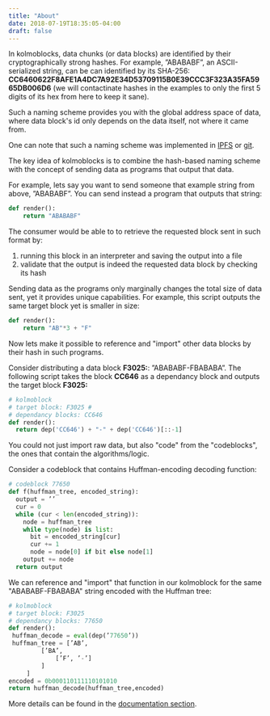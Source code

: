 ```yaml
---
title: "About"
date: 2018-07-19T18:35:05-04:00
draft: false
---
```


In kolmoblocks, data chunks (or data blocks) are identified by their cryptographically strong hashes. For example, ”ABABABF”, an ASCII-serialized string, can be can identified by its SHA-256: **CC6460622F8AFE1A4DC7A92E34D53709115B0E39CCC3F323A35FA5965DB006D6** (we will contactinate hashes in the examples to only the first 5 digits of its hex from here to keep it sane).

Such a naming scheme provides you with the global address space of data, where data block's id only depends on the data itself, not where it came from.

One can note that such a naming scheme was implemented in [IPFS](ipfs.io) or [git](https://git-scm.com/).

The key idea of kolmoblocks is to combine the hash-based naming scheme with the concept of sending data as programs that output that data.

For example, lets say you want to send someone that example string from above, ”ABABABF”. You can send instead a program that outputs that string:

```python
def render():
    return "ABABABF"
```
The consumer would be able to to retrieve the requested block sent in such format by:

1. running this block in an interpreter and saving the output into a file
2. validate that the output is indeed the requested data block by checking its hash

Sending data as the programs only marginally changes the total size of data sent, yet it provides unique capabilities. For example, this script outputs the same target block yet is smaller in size:

```python
def render():
    return "AB"*3 + "F"
```

Now lets make it possible to reference and "import" other data blocks by their hash in such programs. 

Consider distributing a data block **F3025:**: ”ABABABF-FBABABA”. The following script takes the block **CC646** as a dependancy block and outputs the target block **F3025:**

```python
# kolmoblock
# target block: F3025 #
# dependancy blocks: CC646
def render():
  return dep('CC646') + "-" + dep('CC646')[::-1]
```

You could not just import raw data, but also "code" from the "codeblocks", the ones that contain the algorithms/logic.

Consider a codeblock that contains Huffman-encoding decoding function:
```python
# codeblock 77650
def f(huffman_tree, encoded_string):
  output = ’’
  cur = 0
  while (cur < len(encoded_string)):
    node = huffman_tree
    while type(node) is list:
      bit = encoded_string[cur]
      cur += 1
      node = node[0] if bit else node[1]
    output += node
  return output
```
We can reference and "import" that function in our kolmoblock for the same "ABABABF-FBABABA" string encoded with the Huffman tree:
 ```python
# kolmoblock
# target block: F3025
# dependancy blocks: 77650
def render():
  huffman_decode = eval(dep(’77650’))
  huffman_tree = [’AB’,
          [’BA’,
              [’F’, ’-’]
          ]
      ]
encoded = 0b000110111110101010
return huffman_decode(huffman_tree,encoded)
```

More details can be found in the [documentation section](/documentation).
